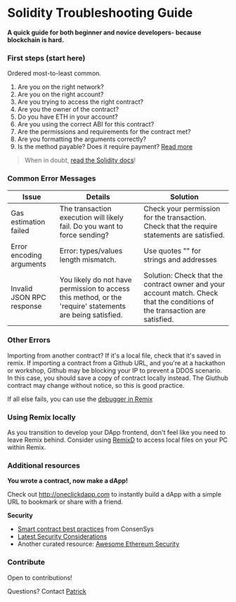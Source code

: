 # Solidity Troubleshooting Guide

**A quick guide for both beginner and novice developers- because blockchain is hard.**

### First steps (start here)

Ordered most-to-least common.

1.  Are you on the right network?
2.  Are you on the right account?
3.  Are you trying to access the right contract?
4.  Are you the owner of the contract?
5.  Do you have ETH in your account?
6.  Are you using the correct ABI for this contract?
7.  Are the permissions and requirements for the contract met?
8.  Are you formatting the arguments correctly?
9.  Is the method payable? Does it require payment? [Read more](https://solidity.readthedocs.io/en/develop/miscellaneous.html?highlight=pure#modifiers)

> When in doubt, [read the Solidity docs](https://solidity.readthedocs.io/en/v0.4.24/index.html)!

### Common Error Messages

| Issue                     | Details                                                                                                   | Solution                                                                                                                    |
| ------------------------- | --------------------------------------------------------------------------------------------------------- | --------------------------------------------------------------------------------------------------------------------------- |
| Gas estimation failed     | The transaction execution will likely fail. Do you want to force sending?                                 | Check your permission for the transaction. Check that the require statements are satisfied.                                 |
| Error encoding arguments  | Error: types/values length mismatch.                                                                      | Use quotes "" for strings and addresses                                                                                     |
| Invalid JSON RPC response | You likely do not have permission to access this method, or the 'require' statements are being satisfied. | Solution: Check that the contract owner and your account match. Check that the conditions of the transaction are satisfied. |

### Other Errors

Importing from another contract? If it's a local file, check that it's saved in remix. If importing a contract from a Github URL, and you're at a hackathon or workshop, Github may be blocking your IP to prevent a DDOS scenario. In this case, you should save a copy of contract locally instead. The Giuthub contract may change without notice, so this is good practice.

If all else fails, you can use the [debugger in Remix](https://remix.readthedocs.io/en/latest/tutorial_debug.html)

### Using Remix locally

As you transition to develop your DApp frontend, don't feel like you need to leave Remix behind. Consider using [RemixD](https://remix.readthedocs.io/en/latest/tutorial_remixd_filesystem.html) to access local files on your PC within Remix.

### Additional resources

**You wrote a contract, now make a dApp!**

Check out http://oneclickdapp.com to instantly build a dApp with a simple URL to bookmark or share with a friend.

**Security**

- [Smart contract best practices](https://consensys.github.io/smart-contract-best-practices/) from ConsenSys
- [Latest Security Considerations](https://solidity.readthedocs.io/en/latest/security-considerations.html)
- Another curated resource: [Awesome Ethereum Security](https://github.com/trailofbits/awesome-ethereum-security#learning)

### Contribute

Open to contributions!

Questions? Contact [Patrick](https://twitter.com/pi0neerpat)
